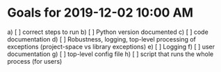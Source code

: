 # Goals for 2019-12-02 10:00 AM

a) [ ] correct steps to run
b) [ ] Python version documented
c) [ ] code documentation
d) [ ] Robustness, logging, top-level processing of exceptions (project-space vs library exceptions)
e) [ ] Logging
f) [ ] user documentation
g) [ ] top-level config file
h) [ ] script that runs the whole process (for users)


